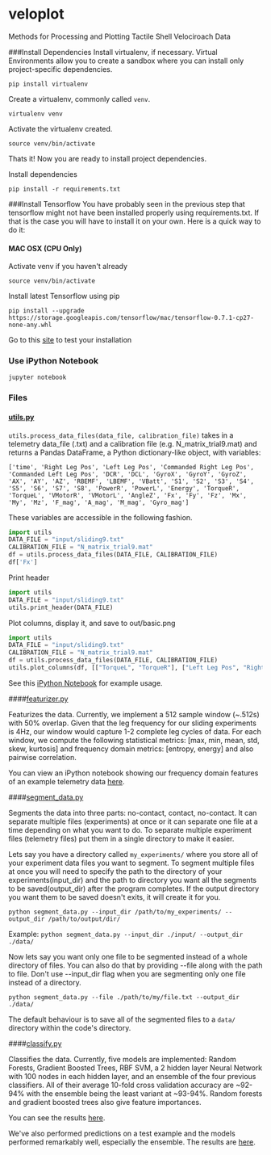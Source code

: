 # veloplot
Methods for Processing and Plotting Tactile Shell Velociroach Data

###Install Dependencies
Install virtualenv, if necessary. Virtual Environments allow you to create a sandbox where you can install only project-specific dependencies.

`pip install virtualenv`

Create a virtualenv, commonly called `venv`.

`virtualenv venv`

Activate the virtualenv created.

`source venv/bin/activate`

Thats it! Now you are ready to install project dependencies.

Install dependencies

`pip install -r requirements.txt`

###Install Tensorflow
You have probably seen in the previous step that tensorflow might not have been installed properly using requirements.txt. If that is the case you will have to install it on your own. Here is a quick way to do it:

#### MAC OSX (CPU Only)
Activate venv if you haven't already

`source venv/bin/activate`

Install latest Tensorflow using pip

`pip install --upgrade https://storage.googleapis.com/tensorflow/mac/tensorflow-0.7.1-cp27-none-any.whl`

Go to this [site](https://www.tensorflow.org/versions/r0.7/get_started/os_setup.html#test-the-tensorflow-installation) to test your installation

### Use iPython Notebook
`jupyter notebook`

### Files

#### [utils.py](https://github.com/bsuper/veloplot/blob/master/utils.py)
`utils.process_data_files(data_file, calibration_file)` takes in a telemetry data_file (.txt) and a calibration file (e.g. N_matrix_trial9.mat) and returns a Pandas DataFrame, a Python dictionary-like object, with variables:

`['time', 'Right Leg Pos', 'Left Leg Pos', 'Commanded Right Leg Pos',
       'Commanded Left Leg Pos', 'DCR', 'DCL', 'GyroX', 'GyroY', 'GyroZ',
       'AX', 'AY', 'AZ', 'RBEMF', 'LBEMF', 'VBatt', 'S1', 'S2', 'S3',
       'S4', 'S5', 'S6', 'S7', 'S8', 'PowerR', 'PowerL', 'Energy',
       'TorqueR', 'TorqueL', 'VMotorR', 'VMotorL', 'AngleZ', 'Fx', 'Fy',
       'Fz', 'Mx', 'My', 'Mz', 'F_mag', 'A_mag', 'M_mag', 'Gyro_mag']`
       
These variables are accessible in the following fashion.

```python
import utils
DATA_FILE = "input/sliding9.txt"
CALIBRATION_FILE = "N_matrix_trial9.mat"
df = utils.process_data_files(DATA_FILE, CALIBRATION_FILE)
df['Fx']
```

Print header

```python
import utils
DATA_FILE = "input/sliding9.txt"
utils.print_header(DATA_FILE)
```

Plot columns, display it, and save to out/basic.png

```python
import utils
DATA_FILE = "input/sliding9.txt"
CALIBRATION_FILE = "N_matrix_trial9.mat"
df = utils.process_data_files(DATA_FILE, CALIBRATION_FILE)
utils.plot_columns(df, [["TorqueL", "TorqueR"], ["Left Leg Pos", "Right Leg Pos"], ["RBEMF", "LBEMF"], ["VMotorR", "VMotorL"], ["PowerR", "PowerL"], "VBatt", "AngleZ"], display=True, save_figure=True, output_dir="out/", output_filename="basic.png")
```

See this [iPython Notebook](https://github.com/bsuper/veloplot/blob/master/example_plot.ipynb) for example usage.

####[featurizer.py](https://github.com/bsuper/veloplot/blob/master/featurizer.py)

Featurizes the data. Currently, we implement a 512 sample window (~.512s) with 50% overlap. Given that the leg frequency for our sliding experiments is 4Hz, our window would capture 1-2 complete leg cycles of data. For each window, we compute the following statistical metrics: [max, min, mean, std, skew, kurtosis] and frequency domain metrics: [entropy, energy] and also pairwise correlation.

You can view an iPython notebook showing our frequency domain features of an example telemetry data [here](https://github.com/bsuper/veloplot/blob/master/disp_freq_domain_features.ipynb).

####[segment_data.py](https://github.com/bsuper/veloplot/blob/master/segment_data.py)

Segments the data into three parts: no-contact, contact, no-contact. It can separate multiple files (experiments) at once or it can separate one file at a time depending on what you want to do. To separate multiple experiment files (telemetry files) put them in a single directory to make it easier.

Lets say you have a directory called `my_experiments/` where you store all of your experiment data files you want to segment. To segment multiple files at once you will need to specify the path to the directory of your experiments(input_dir) and the path to directory you want all the segments to be saved(output_dir) after the program completes. If the output directory you want them to be saved doesn't exits, it will create it for you.

`python segment_data.py --input_dir /path/to/my_experiments/ --output_dir /path/to/output/dir/`

Example:
`python segment_data.py --input_dir ./input/ --output_dir ./data/`

Now lets say you want only one file to be segmented instead of a whole directory of files. You can also do that by providing --file along with the path to file. Don't use --input_dir flag when you are segmenting only one file instead of a directory.

`python segment_data.py --file ./path/to/my/file.txt --output_dir ./data/`

The default behaviour is to save all of the segmented files to a `data/` directory within the code's directory.

####[classify.py](https://github.com/bsuper/veloplot/blob/master/classify.py)

Classifies the data. Currently, five models are implemented: Random Forests, Gradient Boosted Trees, RBF SVM, a 2 hidden layer Neural Network with 100 nodes in each hidden layer, and an ensemble of the four previous classifiers. All of their average 10-fold cross validation accuracy are ~92-94% with the ensemble being the least variant at ~93-94%. Random forests and gradient boosted trees also give feature importances.

You can see the results [here](https://github.com/bsuper/veloplot/blob/master/cross_val_scores.ipynb).

We've also performed predictions on a test example and the models performed remarkably well, especially the ensemble. The results are [here](https://github.com/bsuper/veloplot/blob/master/predict_test_examples.ipynb).
